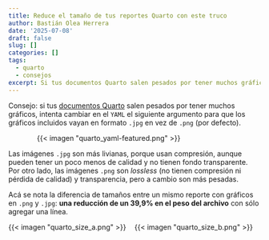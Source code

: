 ```yaml
---
title: Reduce el tamaño de tus reportes Quarto con este truco
author: Bastián Olea Herrera
date: '2025-07-08'
draft: false
slug: []
categories: []
tags:
  - quarto
  - consejos
excerpt: Si tus documentos Quarto salen pesados por tener muchos gráficos, intenta cambiar en el `YAML` el siguiente argumento para que los gráficos incluidos vayan en formato `.jpg` en vez de `.png`.
---
```


Consejo: si tus [documentos Quarto](/blog/quarto_reportes/) salen pesados por tener muchos gráficos, intenta cambiar en el `YAML` el siguiente argumento para que los gráficos incluidos vayan en formato `.jpg` en vez de `.png` (por defecto). 

<div style="max-width:390px; margin:auto">

{{< imagen "quarto_yaml-featured.png" >}}

</div>

Las imágenes `.jpg` son más livianas, porque usan compresión, aunque pueden tener un poco menos de calidad y no tienen fondo transparente. Por otro lado, las imágenes `.png` son _lossless_ (no tienen compresión ni pérdida de calidad) y transparencia, pero a cambio son más pesadas.

Acá se nota la diferencia de tamaños entre un mismo reporte con gráficos en `.png` y `.jpg`: **una reducción de un 39,9% en el peso del archivo** con sólo agregar una línea.

<div style="display: flex; margin:auto;">
  <div style="flex: 1; margin: auto; padding: 0px;">
  {{< imagen "quarto_size_a.png" >}}
  </div>
  <div style="flex: 1; margin: auto; padding: 0px;">
  {{< imagen "quarto_size_b.png" >}}
  </div>
</div>
